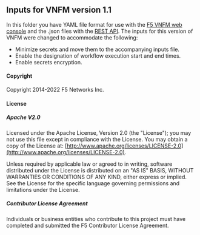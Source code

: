 ## Inputs for VNFM version 1.1

In this folder you have YAML file format for use with the [F5 VNFM web console](https://clouddocs.f5.com/cloud/nfv/latest/vnfm_index.html) and the .json files with the [REST API](https://clouddocs.f5.com/cloud/nfv/latest/CM-REST-API.html). The inputs for this version of VNFM were changed to accommodate the following:

- Minimize secrets and move them to the accompanying inputs file.
- Enable the designation of workflow execution start and end times.
- Enable secrets encryption.


#### Copyright
Copyright 2014-2022 F5 Networks Inc.

#### License

##### Apache V2.0 
Licensed under the Apache License, Version 2.0 (the "License"); you may not use this file except in compliance with the License. You may obtain a copy of the License at: [http://www.apache.org/licenses/LICENSE-2.0](http://www.apache.org/licenses/LICENSE-2.0).

Unless required by applicable law or agreed to in writing, software distributed under the License is distributed on an "AS IS" BASIS, WITHOUT WARRANTIES OR CONDITIONS OF ANY KIND, either express or implied. See the License for the specific language governing permissions and limitations under the License.

##### Contributor License Agreement
Individuals or business entities who contribute to this project must have completed and submitted the F5 Contributor License Agreement.
